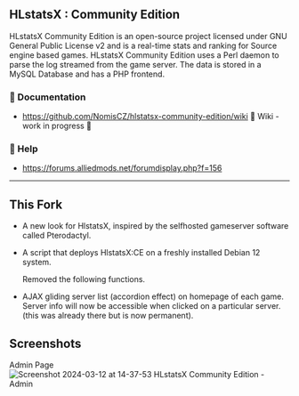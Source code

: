 ## HLstatsX : Community Edition


HLstatsX Community Edition is an open-source project licensed
under GNU General Public License v2 and is a real-time stats
and ranking for Source engine based games. HLstatsX Community
Edition uses a Perl daemon to parse the log streamed from the
game server. The data is stored in a MySQL Database and has
a PHP frontend.

### :book: Documentation
* https://github.com/NomisCZ/hlstatsx-community-edition/wiki 🚧 Wiki - work in progress 🚧
### :speech_balloon: Help
*  https://forums.alliedmods.net/forumdisplay.php?f=156
---
## This Fork
 - A new look for HlstatsX, inspired by the selfhosted gameserver software called Pterodactyl.
 - A script that deploys HlstatsX:CE on a freshly installed Debian 12 system.

   Removed the following functions.
 - AJAX gliding server list (accordion effect) on homepage of each game. Server info will now be accessible when clicked on a particular server. (this was already there but is now permanent).


## Screenshots
Admin Page
![Screenshot 2024-03-12 at 14-37-53 HLstatsX Community Edition - Admin](https://github.com/jokurino/hlstatsx-community-edition-Revamp/assets/75618728/17d2fb27-ad36-48d4-a546-7c80cb28bde6)
